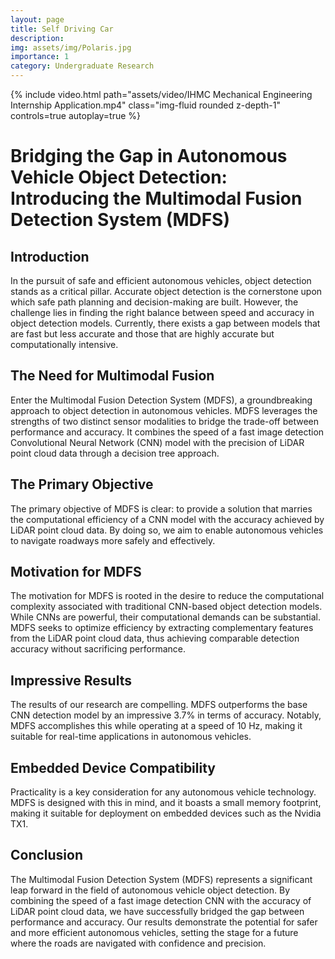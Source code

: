 ```yaml
---
layout: page
title: Self Driving Car
description: 
img: assets/img/Polaris.jpg
importance: 1
category: Undergraduate Research
---
```


<div class="col-sm mt-3 mt-md-0">
        {% include video.html path="assets/video/IHMC Mechanical Engineering Internship Application.mp4" class="img-fluid rounded z-depth-1" controls=true autoplay=true %}
    </div>

# Bridging the Gap in Autonomous Vehicle Object Detection: Introducing the Multimodal Fusion Detection System (MDFS)


## Introduction

In the pursuit of safe and efficient autonomous vehicles, object detection stands as a critical pillar. Accurate object detection is the cornerstone upon which safe path planning and decision-making are built. However, the challenge lies in finding the right balance between speed and accuracy in object detection models. Currently, there exists a gap between models that are fast but less accurate and those that are highly accurate but computationally intensive.

## The Need for Multimodal Fusion

Enter the Multimodal Fusion Detection System (MDFS), a groundbreaking approach to object detection in autonomous vehicles. MDFS leverages the strengths of two distinct sensor modalities to bridge the trade-off between performance and accuracy. It combines the speed of a fast image detection Convolutional Neural Network (CNN) model with the precision of LiDAR point cloud data through a decision tree approach.

## The Primary Objective

The primary objective of MDFS is clear: to provide a solution that marries the computational efficiency of a CNN model with the accuracy achieved by LiDAR point cloud data. By doing so, we aim to enable autonomous vehicles to navigate roadways more safely and effectively.

## Motivation for MDFS

The motivation for MDFS is rooted in the desire to reduce the computational complexity associated with traditional CNN-based object detection models. While CNNs are powerful, their computational demands can be substantial. MDFS seeks to optimize efficiency by extracting complementary features from the LiDAR point cloud data, thus achieving comparable detection accuracy without sacrificing performance.

## Impressive Results

The results of our research are compelling. MDFS outperforms the base CNN detection model by an impressive 3.7% in terms of accuracy. Notably, MDFS accomplishes this while operating at a speed of 10 Hz, making it suitable for real-time applications in autonomous vehicles.

## Embedded Device Compatibility

Practicality is a key consideration for any autonomous vehicle technology. MDFS is designed with this in mind, and it boasts a small memory footprint, making it suitable for deployment on embedded devices such as the Nvidia TX1.

## Conclusion

The Multimodal Fusion Detection System (MDFS) represents a significant leap forward in the field of autonomous vehicle object detection. By combining the speed of a fast image detection CNN with the accuracy of LiDAR point cloud data, we have successfully bridged the gap between performance and accuracy. Our results demonstrate the potential for safer and more efficient autonomous vehicles, setting the stage for a future where the roads are navigated with confidence and precision.
